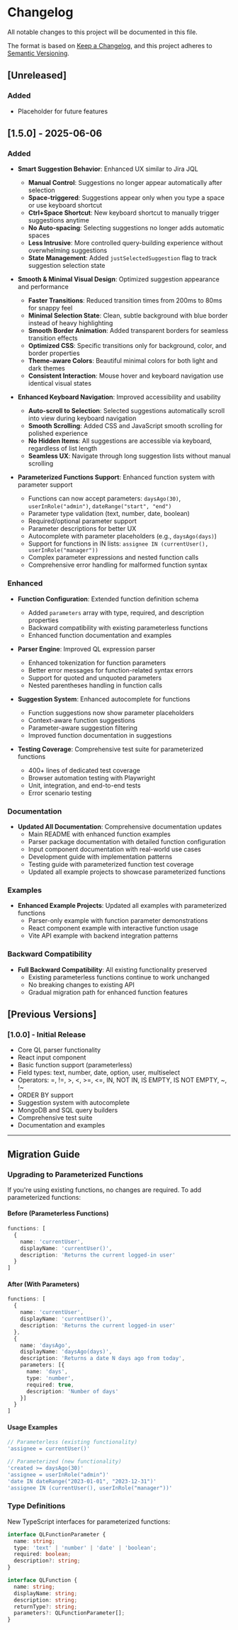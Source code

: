 # Changelog

All notable changes to this project will be documented in this file.

The format is based on [Keep a Changelog](https://keepachangelog.com/en/1.0.0/),
and this project adheres to [Semantic Versioning](https://semver.org/spec/v2.0.0.html).

## [Unreleased]

### Added
- Placeholder for future features

## [1.5.0] - 2025-06-06

### Added
- **Smart Suggestion Behavior**: Enhanced UX similar to Jira JQL
  - **Manual Control**: Suggestions no longer appear automatically after selection
  - **Space-triggered**: Suggestions appear only when you type a space or use keyboard shortcut
  - **Ctrl+Space Shortcut**: New keyboard shortcut to manually trigger suggestions anytime
  - **No Auto-spacing**: Selecting suggestions no longer adds automatic spaces
  - **Less Intrusive**: More controlled query-building experience without overwhelming suggestions
  - **State Management**: Added `justSelectedSuggestion` flag to track suggestion selection state

- **Smooth & Minimal Visual Design**: Optimized suggestion appearance and performance
  - **Faster Transitions**: Reduced transition times from 200ms to 80ms for snappy feel
  - **Minimal Selection State**: Clean, subtle background with blue border instead of heavy highlighting
  - **Smooth Border Animation**: Added transparent borders for seamless transition effects
  - **Optimized CSS**: Specific transitions only for background, color, and border properties
  - **Theme-aware Colors**: Beautiful minimal colors for both light and dark themes
  - **Consistent Interaction**: Mouse hover and keyboard navigation use identical visual states

- **Enhanced Keyboard Navigation**: Improved accessibility and usability
  - **Auto-scroll to Selection**: Selected suggestions automatically scroll into view during keyboard navigation
  - **Smooth Scrolling**: Added CSS and JavaScript smooth scrolling for polished experience
  - **No Hidden Items**: All suggestions are accessible via keyboard, regardless of list length
  - **Seamless UX**: Navigate through long suggestion lists without manual scrolling

- **Parameterized Functions Support**: Enhanced function system with parameter support
  - Functions can now accept parameters: `daysAgo(30)`, `userInRole("admin")`, `dateRange("start", "end")`
  - Parameter type validation (text, number, date, boolean)
  - Required/optional parameter support
  - Parameter descriptions for better UX
  - Autocomplete with parameter placeholders (e.g., `daysAgo(days)`)
  - Support for functions in IN lists: `assignee IN (currentUser(), userInRole("manager"))`
  - Complex parameter expressions and nested function calls
  - Comprehensive error handling for malformed function syntax

### Enhanced
- **Function Configuration**: Extended function definition schema
  - Added `parameters` array with type, required, and description properties
  - Backward compatibility with existing parameterless functions
  - Enhanced function documentation and examples

- **Parser Engine**: Improved QL expression parser
  - Enhanced tokenization for function parameters
  - Better error messages for function-related syntax errors
  - Support for quoted and unquoted parameters
  - Nested parentheses handling in function calls

- **Suggestion System**: Enhanced autocomplete for functions
  - Function suggestions now show parameter placeholders
  - Context-aware function suggestions
  - Parameter-aware suggestion filtering
  - Improved function documentation in suggestions

- **Testing Coverage**: Comprehensive test suite for parameterized functions
  - 400+ lines of dedicated test coverage
  - Browser automation testing with Playwright
  - Unit, integration, and end-to-end tests
  - Error scenario testing

### Documentation
- **Updated All Documentation**: Comprehensive documentation updates
  - Main README with enhanced function examples
  - Parser package documentation with detailed function configuration
  - Input component documentation with real-world use cases
  - Development guide with implementation patterns
  - Testing guide with parameterized function test coverage
  - Updated all example projects to showcase parameterized functions

### Examples
- **Enhanced Example Projects**: Updated all examples with parameterized functions
  - Parser-only example with function parameter demonstrations
  - React component example with interactive function usage
  - Vite API example with backend integration patterns

### Backward Compatibility
- **Full Backward Compatibility**: All existing functionality preserved
  - Existing parameterless functions continue to work unchanged
  - No breaking changes to existing API
  - Gradual migration path for enhanced function features

## [Previous Versions]

### [1.0.0] - Initial Release
- Core QL parser functionality
- React input component
- Basic function support (parameterless)
- Field types: text, number, date, option, user, multiselect
- Operators: =, !=, >, <, >=, <=, IN, NOT IN, IS EMPTY, IS NOT EMPTY, ~, !~
- ORDER BY support
- Suggestion system with autocomplete
- MongoDB and SQL query builders
- Comprehensive test suite
- Documentation and examples

---

## Migration Guide

### Upgrading to Parameterized Functions

If you're using existing functions, no changes are required. To add parameterized functions:

#### Before (Parameterless Functions)
```typescript
functions: [
  {
    name: 'currentUser',
    displayName: 'currentUser()',
    description: 'Returns the current logged-in user'
  }
]
```

#### After (With Parameters)
```typescript
functions: [
  {
    name: 'currentUser',
    displayName: 'currentUser()',
    description: 'Returns the current logged-in user'
  },
  {
    name: 'daysAgo',
    displayName: 'daysAgo(days)',
    description: 'Returns a date N days ago from today',
    parameters: [{
      name: 'days',
      type: 'number',
      required: true,
      description: 'Number of days'
    }]
  }
]
```

#### Usage Examples
```typescript
// Parameterless (existing functionality)
'assignee = currentUser()'

// Parameterized (new functionality)
'created >= daysAgo(30)'
'assignee = userInRole("admin")'
'date IN dateRange("2023-01-01", "2023-12-31")'
'assignee IN (currentUser(), userInRole("manager"))'
```

### Type Definitions

New TypeScript interfaces for parameterized functions:

```typescript
interface QLFunctionParameter {
  name: string;
  type: 'text' | 'number' | 'date' | 'boolean';
  required: boolean;
  description?: string;
}

interface QLFunction {
  name: string;
  displayName: string;
  description: string;
  returnType?: string;
  parameters?: QLFunctionParameter[];
}
```
